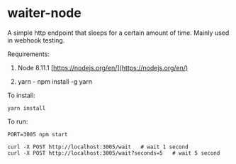# waiter-node

A simple http endpoint that sleeps for a certain amount of time. Mainly used in webhook testing.

Requirements:

1) Node 8.11.1 [https://nodejs.org/en/](https://nodejs.org/en/)

2) yarn - npm install -g yarn

To install:
```
yarn install
```
To run:
```
PORT=3005 npm start

curl -X POST http://localhost:3005/wait   # wait 1 second
curl -X POST http://localhost:3005/wait?seconds=5   # wait 5 second
```
